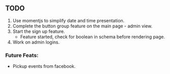 ## TODO

1. Use momentjs to simplify date and time presentation.
2. Complete the button group feature on the main page - admin view.
3. Start the sign up feature.
   - Feature started, check for boolean in schema before rendering page.
4. Work on admin logins.

### Future Feats: 
- Pickup events from facebook.
